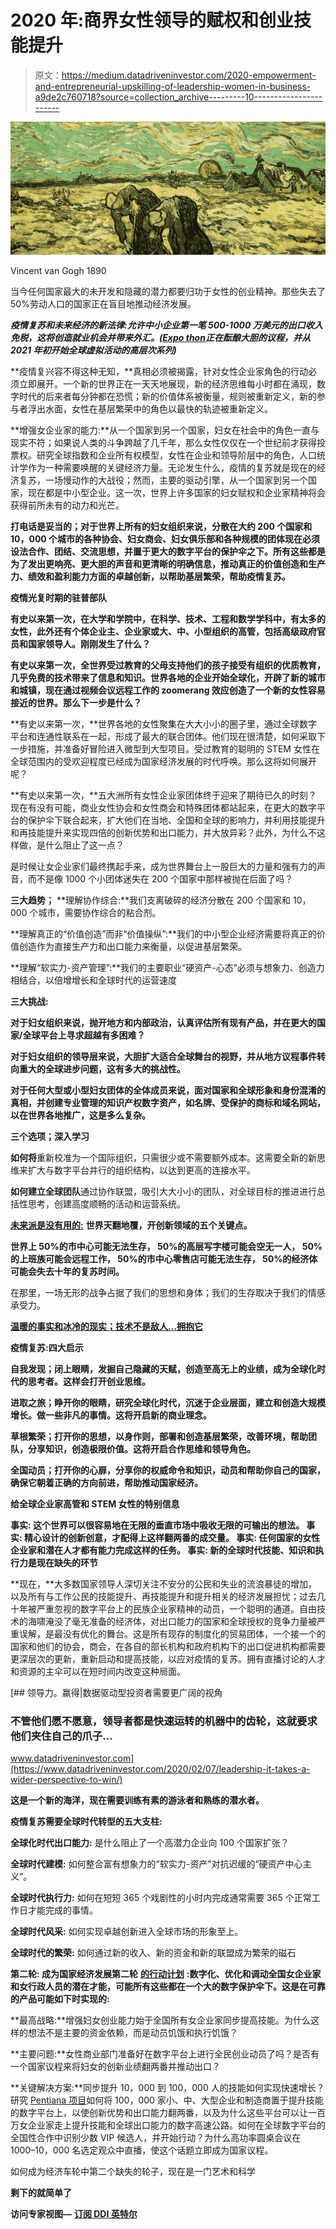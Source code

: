 # 2020 年:商界女性领导的赋权和创业技能提升

> 原文：<https://medium.datadriveninvestor.com/2020-empowerment-and-entrepreneurial-upskilling-of-leadership-women-in-business-a9de2c760718?source=collection_archive---------10----------------------->

![](img/19f8fa71ed17a29d0a1cd292cd28e732.png)

Vincent van Gogh 1890

当今任何国家最大的未开发和隐藏的潜力都要归功于女性的创业精神。那些失去了 50%劳动人口的国家正在盲目地推动经济发展。

***疫情复苏和未来经济的新法律:允许中小企业第一笔 500-1000 万美元的出口收入免税，这将创造就业机会并带来外汇。(***[***Expo thon***](https://expothon.com/)***正在酝酿大胆的议程，并从 2021 年初开始全球虚拟活动的高层次系列)***

**疫情复兴容不得这种无知，**真相必须被揭露，针对女性企业家角色的行动必须立即展开。一个新的世界正在一天天地展现，新的经济思维每小时都在涌现，数字时代的后来者每分钟都在恐慌；新的价值体系被衡量，规则被重新定义，新的参与者浮出水面，女性在基层繁荣中的角色以最快的轨迹被重新定义。

**增强女企业家的能力:**从一个国家到另一个国家，妇女在社会中的角色一直与现实不符；如果说人类的斗争跨越了几千年，那么女性仅仅在一个世纪前才获得投票权。研究全球指数和企业所有权模型，女性在企业和领导阶层中的角色，人口统计学作为一种需要唤醒的关键经济力量。无论发生什么，疫情的复苏就是现在的经济复苏，一场慢动作的大战役；然而，主要的驱动引擎，从一个国家到另一个国家，现在都是中小型企业。这一次，世界上许多国家的妇女赋权和企业家精神将会获得前所未有的动力和光芒。

**打电话是妥当的；对于世界上所有的妇女组织来说，分散在大约 200 个国家和 10，000 个城市的各种协会、妇女商会、妇女俱乐部和各种规模的团体现在必须设法合作、团结、交流思想，并置于更大的数字平台的保护伞之下。所有这些都是为了发出更响亮、更大胆的声音和更清晰的明确信息，推动真正的价值创造和生产力、绩效和盈利能力方面的卓越创新，以帮助基层繁荣，帮助疫情复苏。**

**疫情光复时期的驻普部队**

**有史以来第一次，在大学和学院中，在科学、技术、工程和数学学科中，有太多的女性，此外还有个体企业主、企业家或大、中、小型组织的高管，包括高级政府官员和国家领导人。刚刚发生了什么？**

**有史以来第一次，全世界受过教育的父母支持他们的孩子接受有组织的优质教育，几乎免费的技术带来了信息和知识。世界各地的企业开始全球化，开辟了新的城市和城镇，现在通过视频会议远程工作的 zoomerang 效应创造了一个新的女性容易接近的世界。那么下一步是什么？**

**有史以来第一次，**世界各地的女性聚集在大大小小的圈子里，通过全球数字平台和连通性联系在一起，形成了最大的联合团体。他们现在很清楚，如何采取下一步措施，并准备好冒险进入微型到大型项目。受过教育的聪明的 STEM 女性在全球范围内的受欢迎程度已经成为国家经济发展的时代呼唤。那么这将如何展开呢？

**有史以来第一次，**五大洲所有女性企业家团体终于迎来了期待已久的时刻？现在有没有可能，商业女性协会和女性商会和特殊团体都站起来，在更大的数字平台的保护伞下联合起来，扩大他们在当地、全国和全球的影响力，并利用技能提升和再技能提升来实现四倍的创新优势和出口能力，并大放异彩？此外，为什么不这样做，是什么阻止了这一点？

是时候让女企业家们最终携起手来，成为世界舞台上一股巨大的力量和强有力的声音，而不是像 1000 个小团体迷失在 200 个国家中那样被抛在后面了吗？

**三大趋势；**
**理解协作综合:**我们支离破碎的经济分散在 200 个国家和 10，000 个城市，需要协作综合的粘合剂。

**理解真正的“价值创造”而非“价值操纵”:**我们的中小型企业经济需要将真正的价值创造作为直接生产力和出口能力来衡量，以促进基层繁荣。

**理解“软实力-资产管理”:**我们的主要职业“硬资产-心态”必须与想象力、创造力相结合，以倍增增长和全球时代的运营速度

**三大挑战:**

**对于妇女组织来说，抛开地方和内部政治，认真评估所有现有产品，并在更大的国家/全球平台上寻求超越有多困难？**

**对于妇女组织的领导层来说，大胆扩大适合全球舞台的视野，并从地方议程事件转向重大的全球进步问题，这有多大的挑战性。**

**对于任何大型或小型妇女团体的全体成员来说，面对国家和全球形象和身份混淆的真相，并创建专业管理的知识产权数字资产，如名牌、受保护的商标和域名网站，以在世界各地推广，这是多么复杂。**

**三个选项；深入学习**

**如何将**重新校准为一个国际组织，只需很少或不需要额外成本。这需要全新的新思维来扩大与数字平台并行的组织结构，以达到更高的连接水平。

**如何建立全球团队**通过协作联盟，吸引大大小小的团队，对全球目标的推进进行总括性思考，创建高度顺畅的活动和运营系统。

[**未来派是没有用的:**](https://thriveglobal.com/stories/futurism-is-workless/) **世界天翻地覆，开创新领域的五个关键点。**

**世界上 50%的市中心可能无法生存，
50%的高层写字楼可能会空无一人，
50%的上班族可能会远程工作，
50%的市中心零售店可能无法生存，
50%的经济体可能会失去十年的复苏时间。**

在那里，一场无形的战争占据了我们的思想和身体；我们的生存取决于我们的情感承受力。

[**温暖的事实和冰冷的现实；技术不是敌人…拥抱它**](https://thriveglobal.com/stories/pandemic-recovery-the-humanization-of-artificial-intelligence/)

**疫情复苏:四大启示**

**自我发现；闭上眼睛，发掘自己隐藏的天赋，创造至高无上的业绩，成为全球化时代的思考者。这样会打开创业思维。**

**进取之旅；睁开你的眼睛，研究全球化时代，沉迷于企业层面，建立和创造大规模增长。做一些非凡的事情。这将开启新的商业理念。**

**草根繁荣；打开你的思想，以身作则，部署和创造基层繁荣，改善环境，帮助团队，分享知识，创造极限价值。这将开启合作思维和领导角色。**

**全国动员；打开你的心扉，分享你的权威命令和知识，动员和帮助你自己的国家，确保它朝着正确的方向前进，帮助推动国家经济。**

**给全球企业家高管和 STEM 女性的特别信息**

**事实:
这个世界可以很容易地在无限的垂直市场中吸收无限的可输出的想法。
事实:
精心设计的创新创意，才配得上这样翻两番的成交量。
事实:
任何国家的女性企业家和潜在人才都有能力完成这样的任务。
事实:
新的全球时代技能、知识和执行力是现在缺失的环节**

**现在，**大多数国家领导人深切关注不安分的公民和失业的流浪暴徒的增加，以及所有与工作公民的技能提升、再技能提升和提升相关的经济发展担忧；过去几十年被严重忽视的数字平台上的民族企业家精神的动员，一个聪明的通道。自由技术的海啸淹没了毫无准备的经济体，对出口能力的国家和全球授权的竞争力量被严重误解，是最没有优化的舞台。这是所有现存的制度化的贸易团体，一个接一个的国家和他们的协会，商会，在各自的部长机构和政府机构下的出口促进机构都需要更深层次的更新，重新启动和提高技能，以应对疫情的复苏。拥有直播讨论的人才和资源的主伞可以在短时间内改变这种局面。

[](https://www.datadriveninvestor.com/2020/02/07/leadership-it-takes-a-wider-perspective-to-win/) [## 领导力。赢得|数据驱动型投资者需要更广阔的视角

### 不管他们愿不愿意，领导者都是快速运转的机器中的齿轮，这就要求他们夹住自己的爪子…

www.datadriveninvestor.com](https://www.datadriveninvestor.com/2020/02/07/leadership-it-takes-a-wider-perspective-to-win/) 

**这是一个新的海洋，现在需要训练有素的游泳者和熟练的潜水者。**

**疫情复苏需要全球时代转型的五大支柱:**

**全球化时代出口能力:** 是什么阻止了一个高潜力企业向 100 个国家扩张？

**全球时代建模:**
如何整合富有想象力的“软实力-资产”对抗迟缓的“硬资产中心主义”。

**全球时代执行力:**
如何在短短 365 个戏剧性的小时内完成通常需要 365 个正常工作日才能完成的事情。

**全球时代风采:**
如何实现卓越创新进入全球市场的形象至上。

**全球时代的繁荣:**
如何通过新的收入、新的资金和新的联盟成为繁荣的磁石

**第二轮:
成为国家经济发展第二轮** [**的行动计划**](https://www.americanbazaaronline.com/2020/06/14/pandemic-recovery-mastery-of-covidism-required-441432/) **:数字化、优化和调动全国女企业家和女行政人员的潜在才能，可能所有这些都在一个大的数字保护伞下。这是在可靠的产品可能如下时实现的:**

**最高战略:**增强妇女创业能力始于全国所有女企业家同步提高技能。为什么这样的想法不是主要的资金依赖，而是动员饥饿和执行饥饿？

**主要问题:**女性商业部门准备好在数字平台上进行全民创业动员了吗？是否有一个国家议程来将妇女的创新业绩翻两番并推动出口？

**关键解决方案:**同步提升 10，000 到 100，000 人的技能如何实现快速增长？研究 [Pentiana 项目](https://pentiana.com/)如何将 100，000 家小、中、大型企业和制造商置于提升技能的数字平台上，以使创新优势和出口能力翻两番，以及为什么这些平台可以让一百万女企业家走上提升技能和全球出口能力的数字高速公路。如何在全球数字平台的全国性合作中识别少数 VIP 候选人，并开始行动？为什么高功率圆桌会议在 1000–10，000 名选定观众中直播，使这个话题立即成为国家议程。

如何成为经济车轮中第二个缺失的轮子，现在是一门艺术和科学

**剩下的就简单了**

**访问专家视图—** [**订阅 DDI 英特尔**](https://datadriveninvestor.com/ddi-intel)